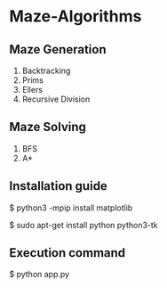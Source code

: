 # Maze-Algorithms
## Maze Generation
1. Backtracking
2. Prims
3. Ellers
4. Recursive Division

## Maze Solving
1. BFS
2. A*

## Installation guide
$ python3 -mpip install matplotlib

$ sudo apt-get install python python3-tk

## Execution command
$ python app.py



